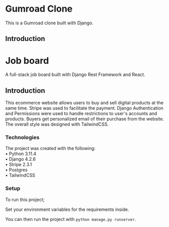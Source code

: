 # Gumroad Clone
This is a Gumroad clone built with Django.

## Introduction

 
# Job board
 A full-stack job board built with Django Rest Framework and React.

## Introduction
This ecommerce website allows users to buy and sell digital products at the same time. Stripe was used to facilitate the payment. Django Authentication and Permissions were used to handle restrictions to user's accounts and products. Buyers get personalized email of their purchase from the website. The overall style was designed with TailwindCSS.

### Technologies
The project was created with the following:
<br/>
    • Python 3.11.4 <br/>
    • Django 4.2.6 <br/>
    • Stripe 2.3.1 <br/>
    • Postgres <br/>
    • TailwindCSS <br/>

### Setup
To run this project;
<p>Set your environment variables for the requirements inside.</p>
<p>You can then run the project with <code>python manage.py runserver</code>.</p>

